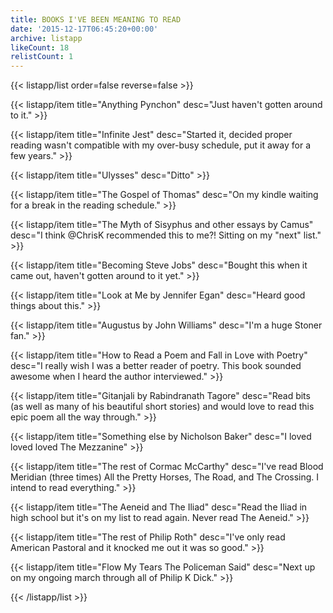 ```yaml
---
title: BOOKS I'VE BEEN MEANING TO READ
date: '2015-12-17T06:45:20+00:00'
archive: listapp
likeCount: 18
relistCount: 1
---
```


{{< listapp/list order=false reverse=false >}}

   {{< listapp/item title="Anything Pynchon"
      desc="Just haven't gotten around to it." >}}

   {{< listapp/item title="Infinite Jest"
      desc="Started it, decided proper reading wasn't compatible with my over-busy schedule, put it away for a few years." >}}

   {{< listapp/item title="Ulysses"
      desc="Ditto" >}}

   {{< listapp/item title="The Gospel of Thomas"
      desc="On my kindle waiting for a break in the reading schedule." >}}

   {{< listapp/item title="The Myth of Sisyphus and other essays by Camus"
      desc="I think @ChrisK recommended this to me?! Sitting on my \"next\" list." >}}

   {{< listapp/item title="Becoming Steve Jobs"
      desc="Bought this when it came out, haven't gotten around to it yet." >}}

   {{< listapp/item title="Look at Me by Jennifer Egan"
      desc="Heard good things about this." >}}

   {{< listapp/item title="Augustus by John Williams"
      desc="I'm a huge Stoner fan." >}}

   {{< listapp/item title="How to Read a Poem and Fall in Love with Poetry"
      desc="I really wish I was a better reader of poetry. This book sounded awesome when I heard the author interviewed." >}}

   {{< listapp/item title="Gitanjali by Rabindranath Tagore"
      desc="Read bits (as well as many of his beautiful short stories) and would love to read this epic poem all the way through." >}}

   {{< listapp/item title="Something else by Nicholson Baker"
      desc="I loved loved loved The Mezzanine" >}}

   {{< listapp/item title="The rest of Cormac McCarthy"
      desc="I've read Blood Meridian (three times) All the Pretty Horses, The Road, and The Crossing. I intend to read everything." >}}

   {{< listapp/item title="The Aeneid and The Iliad"
      desc="Read the Iliad in high school but it's on my list to read again. Never read The Aeneid." >}}

   {{< listapp/item title="The rest of Philip Roth"
      desc="I've only read American Pastoral and it knocked me out it was so good." >}}

   {{< listapp/item title="Flow My Tears The Policeman Said"
      desc="Next up on my ongoing march through all of Philip K Dick." >}}

{{< /listapp/list >}}
